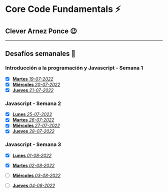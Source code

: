 # Core Code Fundamentals :zap: 
## Clever Arnez Ponce  :wink:
---
## Desafíos semanales  :orange_book:

### Introducción a la programación y Javascript - Semana 1

- [x] [**Martes** *19-07-2022*](/Week1/Martes-19-07-22.md) 
- [x] [**Miércoles** *20-07-2022*](/Week1/Miércoles-20-07-22.md) 
- [x] [**Jueves** *21-07-2022*](/Week1/Jueves-21-07-22.md) 

### Javascript - Semana 2

- [x] [**Lunes** *25-07-2022*](/Week2/Lunes-25-07-22.md) 
- [x] [**Martes** *26-07-2022*](/Week2/Martes-26-07-22.md) 
- [x] [**Miércoles** *27-07-2022*](/Week2/Miércoles-27-07-22.md) 
- [x] [**Jueves** *28-07-2022*](/Week2/Jueves-28-07-22.md) 

### Javascript - Semana 3

- [x] [**Lunes** *01-08-2022*](/Week3/Lunes-01-08-22.md) 
- [x] [**Martes** *02-08-2022*](/Week3/Martes-02-08-22.md) 
- [ ] [**Miércoles** *03-08-2022*](/Week3/Miércoles-03-08-22.md) 
- [ ] [**Jueves** *04-08-2022*](/Week3/Jueves-04-08-22.md) 

